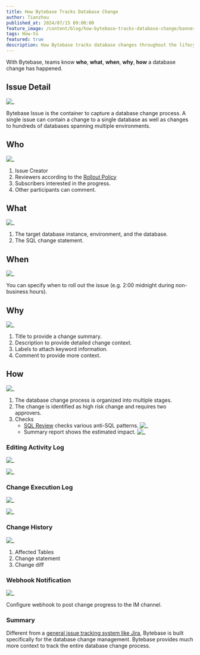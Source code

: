 ```yaml
---
title: How Bytebase Tracks Database Change
author: Tianzhou
published_at: 2024/07/15 09:00:00
feature_image: /content/blog/how-bytebase-tracks-database-change/banner.webp
tags: How-to
featured: true
description: How Bytebase tracks database changes throughout the lifecycle
---
```


With Bytebase, teams know **who**, **what**, **when**, **why**, **how** a database change has happened.

## Issue Detail

![_](/content/blog/how-bytebase-tracks-database-change/issue-detail.webp)

Bytebase Issue is the container to capture a database change process. A single issue can contain a change
to a single database as well as changes to hundreds of databases spanning multiple environments.

## Who

![_](/content/blog/how-bytebase-tracks-database-change/issue-detail-who.webp)

1. Issue Creator
1. Reviewers according to the [Rollout Policy](/docs/administration/environment-policy/rollout-policy/)
1. Subscribers interested in the progress.
1. Other participants can comment.

## What

![_](/content/blog/how-bytebase-tracks-database-change/issue-detail-what.webp)

1. The target database instance, environment, and the database.
1. The SQL change statement.

## When

![_](/content/blog/how-bytebase-tracks-database-change/issue-detail-when.webp)

You can specify when to roll out the issue (e.g. 2:00 midnight during non-business hours).

## Why

![_](/content/blog/how-bytebase-tracks-database-change/issue-detail-why.webp)

1. Title to provide a change summary.
1. Description to provide detailed change context.
1. Labels to attach keyword information.
1. Comment to provide more context.

## How

![_](/content/blog/how-bytebase-tracks-database-change/issue-detail-how.webp)

1. The database change process is organized into multiple stages.
1. The change is identified as high risk change and requires two approvers.
1. Checks
   - [SQL Review](/docs/sql-review/overview/) checks various anti-SQL patterns.
     ![_](/content/blog/how-bytebase-tracks-database-change/issue-detail-how-sql-review.webp)
   - Summary report shows the estimated impact.
     ![_](/content/blog/how-bytebase-tracks-database-change/issue-detail-how-summary.webp)

### Editing Activity Log

![_](/content/blog/how-bytebase-tracks-database-change/issue-detail-activity.webp)

![_](/content/blog/how-bytebase-tracks-database-change/issue-detail-activity-detail.webp)

### Change Execution Log

![_](/content/blog/how-bytebase-tracks-database-change/issue-detail-change-execution-log1.webp)

![_](/content/blog/how-bytebase-tracks-database-change/issue-detail-change-execution-log2.webp)

### Change History

![_](/content/blog/how-bytebase-tracks-database-change/issue-detail-change-history.webp)

1.  Affected Tables
1.  Change statement
1.  Change diff

### Webhook Notification

![_](/content/blog/how-bytebase-tracks-database-change/issue-detail-webhook.webp)

Configure webhook to post change progress to the IM channel.

### Summary

Different from a [general issue tracking system like Jira](/blog/use-jira-for-database-change/), Bytebase
is built specifically for the database change management. Bytebase provides much more context
to track the entire database change process.
